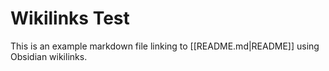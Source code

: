 # Wikilinks Test
This is an example markdown file linking to [[README.md|README]] using Obsidian wikilinks.